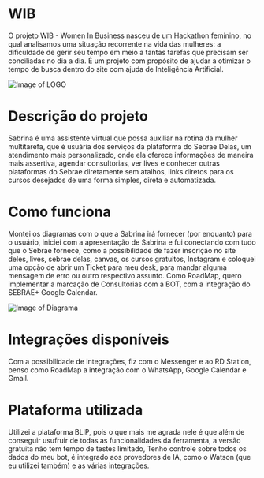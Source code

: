 # WIB
O projeto WIB - Women In Business nasceu de um Hackathon feminino, no qual analisamos uma situação recorrente na vida das mulheres: a dificuldade de gerir seu tempo em meio a tantas tarefas que precisam ser conciliadas no dia a dia. É um projeto com propósito de ajudar a otimizar o tempo de busca dentro do site com ajuda de Inteligência
Artificial.

![Image of LOGO](https://cdn.discordapp.com/attachments/751117432722030800/751206189274234990/3-removebg-preview.png)


# Descrição do projeto

Sabrina é uma assistente virtual que possa auxiliar na rotina da mulher multitarefa, que é usuária dos serviços da plataforma do Sebrae Delas, um atendimento mais personalizado, onde ela oferece informações de maneira mais assertiva, agendar consultorias, ver lives e conhecer outras plataformas do Sebrae diretamente sem atalhos, links diretos para os cursos desejados de uma forma simples, direta e automatizada.

# Como funciona

Montei os diagramas com o que a Sabrina irá fornecer (por enquanto) para o usuário, iniciei com a apresentação de Sabrina e fui conectando com tudo que o Sebrae fornece, como a possibilidade de fazer inscrição no site deles, lives, sebrae delas, canvas, os cursos gratuitos, Instagram e coloquei uma opção de abrir um Ticket para meu desk, para mandar alguma mensagem de erro ou outro respectivo assunto. Como RoadMap, quero implementar a marcação de Consultorias com a BOT, com a integração do SEBRAE+ Google Calendar.

![Image of Diagrama](https://cdn.discordapp.com/attachments/675849762657927171/752358929639669851/unknown.png)


# Integrações disponíveis

Com a possibilidade de integrações, fiz com o Messenger e ao RD Station, penso como RoadMap a integração com o WhatsApp, Google Calendar e Gmail.

# Plataforma utilizada
Utilizei a plataforma BLIP, pois o que mais me agrada nele é que além de conseguir usufruir de todas as funcionalidades da ferramenta, a versão gratuita não tem tempo de testes limitado, Tenho controle sobre todos os dados do meu bot, é integrado aos provedores de IA, como o Watson (que eu utilizei também) e as várias integrações.
